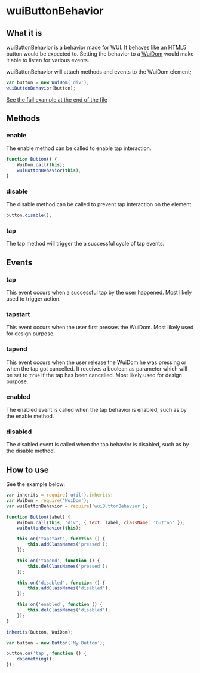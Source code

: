 # wuiButtonBehavior

## What it is

wuiButtonBehavior is a behavior made for WUI. It behaves like an HTML5 button would be expected to.
Setting the behavior to a [WuiDom](https://github.com/Wizcorp/wui-Dom) would make it able to listen for various events.

wuiButtonBehavior will attach methods and events to the WuiDom element;

```javascript
var button = new WuiDom('div');
wuiButtonBehavior(button);
```
[See the full example at the end of the file](#how-to-use)


## Methods

### enable

The enable method can be called to enable tap interaction.

```javascript
function Button() {
    WuiDom.call(this);
    wuiButtonBehavior(this);
}
```

### disable

The disable method can be called to prevent tap interaction on the element.

```javascript
button.disable();
```

### tap

The tap method will trigger the a successful cycle of tap events.


## Events

### tap

This event occurs when a successful tap by the user happened.
Most likely used to trigger action.


### tapstart

This event occurs when the user first presses the WuiDom.
Most likely used for design purpose.


### tapend

This event occurs when the user release the WuiDom he was pressing or when the tap got cancelled.
It receives a boolean as parameter which will be set to `true` if the tap has been cancelled.
Most likely used for design purpose.


### enabled

The enabled event is called when the tap behavior is enabled, such as by the enable method.


### disabled

The disabled event is called when the tap behavior is disabled, such as by the disable method.


## How to use

See the example below:

```javascript
var inherits = require('util').inherits;
var WuiDom = require('WuiDom');
var wuiButtonBehavior = require('wuiButtonBehavior');

function Button(label) {
    WuiDom.call(this, 'div', { text: label, className: 'button' });
    wuiButtonBehavior(this);

    this.on('tapstart', function () {
        this.addClassNames('pressed');
    });

    this.on('tapend', function () {
        this.delClassNames('pressed');
    });

    this.on('disabled', function () {
        this.addClassNames('disabled');
    });

    this.on('enabled', function () {
        this.delClassNames('disabled');
    });
}

inherits(Button, WuiDom);

var button = new Button('My Button');

button.on('tap', function () {
    doSomething();
});
```